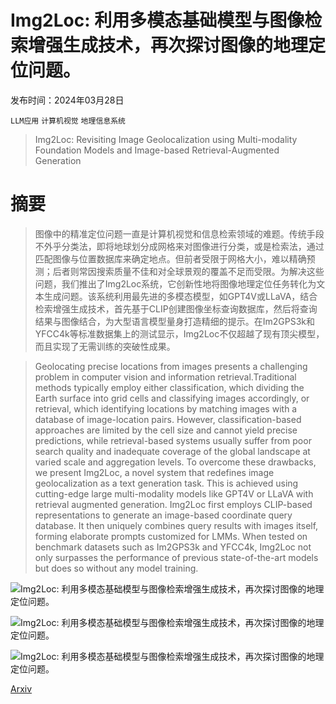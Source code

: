 # Img2Loc: 利用多模态基础模型与图像检索增强生成技术，再次探讨图像的地理定位问题。

发布时间：2024年03月28日

`LLM应用` `计算机视觉` `地理信息系统`

> Img2Loc: Revisiting Image Geolocalization using Multi-modality Foundation Models and Image-based Retrieval-Augmented Generation

# 摘要

> 图像中的精准定位问题一直是计算机视觉和信息检索领域的难题。传统手段不外乎分类法，即将地球划分成网格来对图像进行分类，或是检索法，通过匹配图像与位置数据库来确定地点。但前者受限于网格大小，难以精确预测；后者则常因搜索质量不佳和对全球景观的覆盖不足而受限。为解决这些问题，我们推出了Img2Loc系统，它创新性地将图像地理定位任务转化为文本生成问题。该系统利用最先进的多模态模型，如GPT4V或LLaVA，结合检索增强生成技术，首先基于CLIP创建图像坐标查询数据库，然后将查询结果与图像结合，为大型语言模型量身打造精细的提示。在Im2GPS3k和YFCC4k等标准数据集上的测试显示，Img2Loc不仅超越了现有顶尖模型，而且实现了无需训练的突破性成果。

> Geolocating precise locations from images presents a challenging problem in computer vision and information retrieval.Traditional methods typically employ either classification, which dividing the Earth surface into grid cells and classifying images accordingly, or retrieval, which identifying locations by matching images with a database of image-location pairs. However, classification-based approaches are limited by the cell size and cannot yield precise predictions, while retrieval-based systems usually suffer from poor search quality and inadequate coverage of the global landscape at varied scale and aggregation levels. To overcome these drawbacks, we present Img2Loc, a novel system that redefines image geolocalization as a text generation task. This is achieved using cutting-edge large multi-modality models like GPT4V or LLaVA with retrieval augmented generation. Img2Loc first employs CLIP-based representations to generate an image-based coordinate query database. It then uniquely combines query results with images itself, forming elaborate prompts customized for LMMs. When tested on benchmark datasets such as Im2GPS3k and YFCC4k, Img2Loc not only surpasses the performance of previous state-of-the-art models but does so without any model training.

![Img2Loc: 利用多模态基础模型与图像检索增强生成技术，再次探讨图像的地理定位问题。](../../../paper_images/2403.19584/figure1.jpg)

![Img2Loc: 利用多模态基础模型与图像检索增强生成技术，再次探讨图像的地理定位问题。](../../../paper_images/2403.19584/figure3.jpg)

![Img2Loc: 利用多模态基础模型与图像检索增强生成技术，再次探讨图像的地理定位问题。](../../../paper_images/2403.19584/figure2.jpg)

[Arxiv](https://arxiv.org/abs/2403.19584)